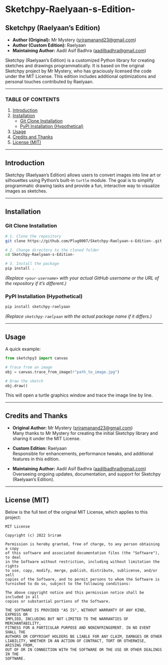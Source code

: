 # Sketchpy-Raelyaan-s-Edition-

## Sketchpy (Raelyaan’s Edition)

- **Author (Original):** Mr Mystery (sriramanand23@gmail.com)  
- **Author (Custom Edition):** Raelyaan  
- **Maintaining Author:** Aadil Asif Badhra (aadilbadhra@gmail.com)

Sketchpy (Raelyaan’s Edition) is a customized Python library for creating sketches and drawings programmatically. It is based on the original Sketchpy project by Mr Mystery, who has graciously licensed the code under the MIT License. This edition includes additional optimizations and personal touches contributed by Raelyaan.

---

### TABLE OF CONTENTS

1. [Introduction](#introduction)  
2. [Installation](#installation)  
   - [Git Clone Installation](#git-clone-installation)  
   - [PyPI Installation (Hypothetical)](#pypi-installation-hypothetical)  
3. [Usage](#usage)  
4. [Credits and Thanks](#credits-and-thanks)  
5. [License (MIT)](#license-mit)

---

## Introduction

Sketchpy (Raelyaan’s Edition) allows users to convert images into line art or silhouettes using Python’s built-in `turtle` module. The goal is to simplify programmatic drawing tasks and provide a fun, interactive way to visualize images as sketches.

---

## Installation

### Git Clone Installation

```bash
# 1. Clone the repository
git clone https://github.com/Plug0007/Sketchpy-Raelyaan-s-Edition-.git

# 2. Change directory to the cloned folder
cd Sketchpy-Raelyaan-s-Edition-

# 3. Install the package
pip install .
```

*(Replace `<your-username>` with your actual GitHub username or the URL of the repository if it’s different.)*

### PyPI Installation (Hypothetical)

```bash
pip install sketchpy-raelyaan
```

*(Replace `sketchpy-raelyaan` with the actual package name if it differs.)*

---

## Usage

A quick example:

```python
from sketchpy3 import canvas

# Trace from an image
obj = canvas.trace_from_image(r"path_to_image.jpg")

# Draw the sketch
obj.draw()
```

This will open a turtle graphics window and trace the image line by line.

---

## Credits and Thanks

- **Original Author:** Mr Mystery (sriramanand23@gmail.com)  
  Many thanks to Mr Mystery for creating the initial Sketchpy library and sharing it under the MIT License.

- **Custom Edition:** Raelyaan  
  Responsible for enhancements, performance tweaks, and additional features in this edition.

- **Maintaining Author:** Aadil Asif Badhra (aadilbadhra@gmail.com)  
  Overseeing ongoing updates, documentation, and support for Sketchpy (Raelyaan’s Edition).

---

## License (MIT)

Below is the full text of the original MIT License, which applies to this project:

```
MIT License

Copyright (c) 2022 Sriram

Permission is hereby granted, free of charge, to any person obtaining a copy
of this software and associated documentation files (the "Software"), to deal
in the Software without restriction, including without limitation the rights
to use, copy, modify, merge, publish, distribute, sublicense, and/or sell
copies of the Software, and to permit persons to whom the Software is
furnished to do so, subject to the following conditions:

The above copyright notice and this permission notice shall be included in all
copies or substantial portions of the Software.

THE SOFTWARE IS PROVIDED "AS IS", WITHOUT WARRANTY OF ANY KIND, EXPRESS OR
IMPLIED, INCLUDING BUT NOT LIMITED TO THE WARRANTIES OF MERCHANTABILITY,
FITNESS FOR A PARTICULAR PURPOSE AND NONINFRINGEMENT. IN NO EVENT SHALL THE
AUTHORS OR COPYRIGHT HOLDERS BE LIABLE FOR ANY CLAIM, DAMAGES OR OTHER
LIABILITY, WHETHER IN AN ACTION OF CONTRACT, TORT OR OTHERWISE, ARISING FROM,
OUT OF OR IN CONNECTION WITH THE SOFTWARE OR THE USE OR OTHER DEALINGS IN THE
SOFTWARE.
```
